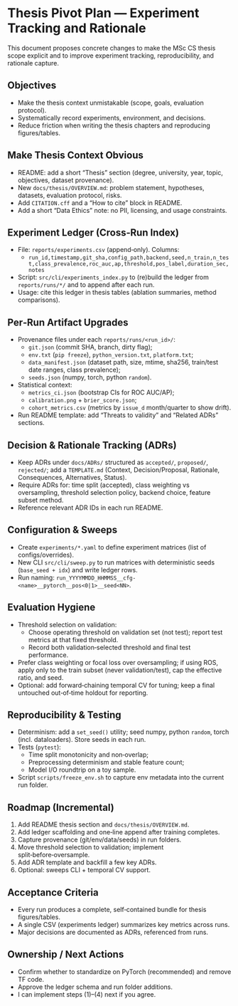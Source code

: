 # Thesis Pivot Plan — Experiment Tracking and Rationale

This document proposes concrete changes to make the MSc CS thesis scope explicit and to improve experiment tracking, reproducibility, and rationale capture.

## Objectives
- Make the thesis context unmistakable (scope, goals, evaluation protocol).
- Systematically record experiments, environment, and decisions.
- Reduce friction when writing the thesis chapters and reproducing figures/tables.

## Make Thesis Context Obvious
- README: add a short “Thesis” section (degree, university, year, topic, objectives, dataset provenance).
- New `docs/thesis/OVERVIEW.md`: problem statement, hypotheses, datasets, evaluation protocol, risks.
- Add `CITATION.cff` and a “How to cite” block in README.
- Add a short “Data Ethics” note: no PII, licensing, and usage constraints.

## Experiment Ledger (Cross‑Run Index)
- File: `reports/experiments.csv` (append‑only). Columns:
  - `run_id,timestamp,git_sha,config_path,backend,seed,n_train,n_test,class_prevalence,roc_auc,ap,threshold,pos_label,duration_sec,notes`
- Script: `src/cli/experiments_index.py` to (re)build the ledger from `reports/runs/*/` and to append after each run.
- Usage: cite this ledger in thesis tables (ablation summaries, method comparisons).

## Per‑Run Artifact Upgrades
- Provenance files under each `reports/runs/<run_id>/`:
  - `git.json` (commit SHA, branch, dirty flag);
  - `env.txt` (`pip freeze`), `python_version.txt`, `platform.txt`;
  - `data_manifest.json` (dataset path, size, mtime, sha256, train/test date ranges, class prevalence);
  - `seeds.json` (numpy, torch, python `random`).
- Statistical context:
  - `metrics_ci.json` (bootstrap CIs for ROC AUC/AP);
  - `calibration.png` + `brier_score.json`;
  - `cohort_metrics.csv` (metrics by `issue_d` month/quarter to show drift).
- Run README template: add “Threats to validity” and “Related ADRs” sections.

## Decision & Rationale Tracking (ADRs)
- Keep ADRs under `docs/ADRs/` structured as `accepted/`, `proposed/`, `rejected/`; add a `TEMPLATE.md` (Context, Decision/Proposal, Rationale, Consequences, Alternatives, Status).
- Require ADRs for: time split (accepted), class weighting vs oversampling, threshold selection policy, backend choice, feature subset method.
- Reference relevant ADR IDs in each run README.

## Configuration & Sweeps
- Create `experiments/*.yaml` to define experiment matrices (list of configs/overrides).
- New CLI `src/cli/sweep.py` to run matrices with deterministic seeds (`base_seed + idx`) and write ledger rows.
- Run naming: `run_YYYYMMDD_HHMMSS__cfg-<name>__pytorch__pos<0|1>__seed<NN>`.

## Evaluation Hygiene
- Threshold selection on validation:
  - Choose operating threshold on validation set (not test); report test metrics at that fixed threshold.
  - Record both validation‑selected threshold and final test performance.
- Prefer class weighting or focal loss over oversampling; if using ROS, apply only to the train subset (never validation/test), cap the effective ratio, and seed.
- Optional: add forward‑chaining temporal CV for tuning; keep a final untouched out‑of‑time holdout for reporting.

## Reproducibility & Testing
- Determinism: add a `set_seed()` utility; seed numpy, python `random`, torch (incl. dataloaders). Store seeds in each run.
- Tests (`pytest`):
  - Time split monotonicity and non‑overlap;
  - Preprocessing determinism and stable feature count;
  - Model I/O roundtrip on a toy sample.
- Script `scripts/freeze_env.sh` to capture env metadata into the current run folder.

## Roadmap (Incremental)
1) Add README thesis section and `docs/thesis/OVERVIEW.md`.
2) Add ledger scaffolding and one‑line append after training completes.
3) Capture provenance (git/env/data/seeds) in run folders.
4) Move threshold selection to validation; implement split‑before‑oversample.
5) Add ADR template and backfill a few key ADRs.
6) Optional: sweeps CLI + temporal CV support.

## Acceptance Criteria
- Every run produces a complete, self‑contained bundle for thesis figures/tables.
- A single CSV (experiments ledger) summarizes key metrics across runs.
- Major decisions are documented as ADRs, referenced from runs.

## Ownership / Next Actions
- Confirm whether to standardize on PyTorch (recommended) and remove TF code.
- Approve the ledger schema and run folder additions.
- I can implement steps (1)–(4) next if you agree.
